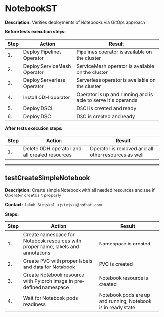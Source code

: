 # NotebookST

**Description:** Verifies deployments of Notebooks via GitOps approach

**Before tests execution steps:**

| Step | Action | Result |
| - | - | - |
| 1. | Deploy Pipelines Operator | Pipelines operator is available on the cluster |
| 2. | Deploy ServiceMesh Operator | ServiceMesh operator is available on the cluster |
| 3. | Deploy Serverless Operator | Serverless operator is available on the cluster |
| 4. | Install ODH operator | Operator is up and running and is able to serve it's operands |
| 5. | Deploy DSCI | DSCI is created and ready |
| 6. | Deploy DSC | DSC is created and ready |

**After tests execution steps:**

| Step | Action | Result |
| - | - | - |
| 1. | Delete ODH operator and all created resources | Operator is removed and all other resources as well |

<hr style="border:1px solid">

## testCreateSimpleNotebook

**Description:** Create simple Notebook with all needed resources and see if Operator creates it properly

**Contact:** `Jakub Stejskal <jstejska@redhat.com>`

**Steps:**

| Step | Action | Result |
| - | - | - |
| 1. | Create namespace for Notebook resources with proper name, labels and annotations | Namespace is created |
| 2. | Create PVC with proper labels and data for Notebook | PVC is created |
| 3. | Create Notebook resource with Pytorch image in pre-defined namespace | Notebook resource is created |
| 4. | Wait for Notebook pods readiness | Notebook pods are up and running, Notebook is in ready state |

